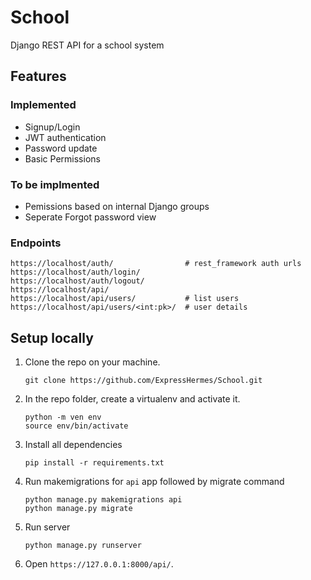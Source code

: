 # School
Django REST API for a school system

## Features
### Implemented
  - Signup/Login
  - JWT authentication
  - Password update
  - Basic Permissions

### To be implmented
  - Pemissions based on internal Django groups
  - Seperate Forgot password view

### Endpoints
    https://localhost/auth/                # rest_framework auth urls
    https://localhost/auth/login/
    https://localhost/auth/logout/
    https://localhost/api/          
    https://localhost/api/users/           # list users
    https://localhost/api/users/<int:pk>/  # user details

## Setup locally
1. Clone the repo on your machine.
    ```
    git clone https://github.com/ExpressHermes/School.git
    ```
2. In the repo folder, create a virtualenv and activate it.
    ```
    python -m ven env
    source env/bin/activate
    ```
3. Install all dependencies
    ```
    pip install -r requirements.txt
    ```
4. Run makemigrations for `api` app followed by migrate command
    ```
    python manage.py makemigrations api
    python manage.py migrate
    ```
5. Run server
    ```
    python manage.py runserver
    ```
5. Open `https://127.0.0.1:8000/api/`.
